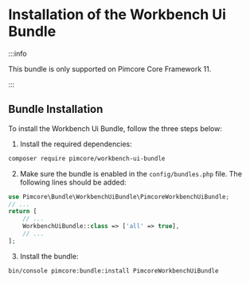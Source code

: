# Installation of the Workbench Ui Bundle

:::info

 This bundle is only supported on Pimcore Core Framework 11.

:::

 ## Bundle Installation

To install the Workbench Ui Bundle, follow the three steps below:

1) Install the required dependencies:

```bash
composer require pimcore/workbench-ui-bundle
```

2) Make sure the bundle is enabled in the `config/bundles.php` file. The following lines should be added:
```php
use Pimcore\Bundle\WorkbenchUiBundle\PimcoreWorkbenchUiBundle;
// ...
return [
    // ...
    WorkbenchUiBundle::class => ['all' => true],
    // ...
];  
```

3) Install the bundle:

```bash
bin/console pimcore:bundle:install PimcoreWorkbenchUiBundle
```